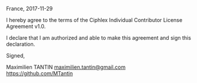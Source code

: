 France, 2017-11-29

I hereby agree to the terms of the Ciphlex Individual Contributor License
Agreement v1.0.

I declare that I am authorized and able to make this agreement and sign this
declaration.

Signed,

Maximilien TANTIN <maximilien.tantin@gmail.com> https://github.com/MTantin
